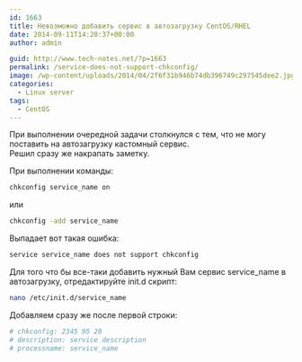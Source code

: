 ```yaml
---
id: 1663
title: Невозможно добавить сервис в автозагрузку CentOS/RHEL
date: 2014-09-11T14:20:37+00:00
author: admin

guid: http://www.tech-notes.net/?p=1663
permalink: /service-does-not-support-chkconfig/
image: /wp-content/uploads/2014/04/2f6f31b946b74db396749c297545dee2.jpg
categories:
  - Linux server
tags:
  - CentOS
---
```

При выполнении очередной задачи столкнулся с тем, что не могу поставить на автозагрузку кастомный сервис.  
Решил сразу же накрапать заметку.  

При выполнении команды:

```bash
chkconfig service_name on
```

или

```bash
chkconfig -add service_name
```

Выпадает вот такая ошибка:

```bash
service service_name does not support chkconfig
```

Для того что бы все-таки добавить нужный Вам сервис service_name в автозагрузку, отредактируйте init.d скрипт:

```bash
nano /etc/init.d/service_name
```

Добавляем сразу же после первой строки:

```bash
# chkconfig: 2345 95 20
# description: service description
# processname: service_name
```
